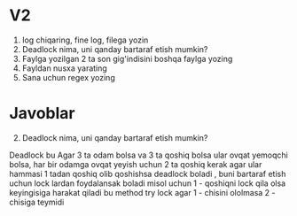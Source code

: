 # V2
1. log chiqaring, fine log, filega yozin
2. Deadlock nima, uni qanday bartaraf etish mumkin?
3. Faylga yozilgan 2 ta son gig'indisini boshqa faylga yozing
4. Fayldan nusxa yarating
5. Sana uchun regex yozing
# Javoblar 
2. Deadlock nima, uni qanday bartaraf etish mumkin?

Deadlock bu Agar 3 ta odam bolsa va 3 ta qoshiq bolsa ular ovqat yemoqchi bolsa,
har bir odamga ovqat yeyish uchun  2 ta qoshiq kerak agar ular hammasi 1 tadan qoshiq olib
qoshishsa deadlock boladi , buni bartaraf etish uchun lock lardan foydalansak boladi
misol uchun 1 - qoshiqni lock qila olsa keyingisiga harakat qiladi bu method try lock agar 1 - chisini ololmasa 2 - chisiga teymidi